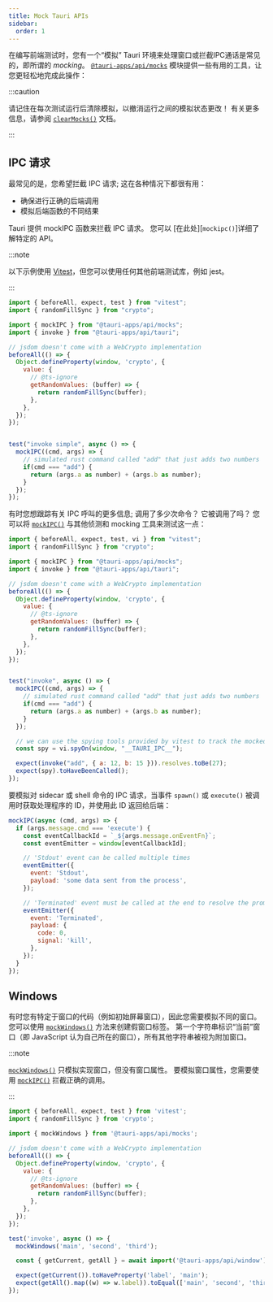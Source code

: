 ```yaml
---
title: Mock Tauri APIs
sidebar:
  order: 1
---
```


在编写前端测试时，您有一个“模拟” Tauri 环境来处理窗口或拦截IPC通话是常见的，即所谓的 _mocking_。 [`@tauri-apps/api/mocks`][] 模块提供一些有用的工具，让您更轻松地完成此操作：

:::caution

请记住在每次测试运行后清除模拟，以撤消运行之间的模拟状态更改！ 有关更多信息，请参阅 [`clearMocks()`][] 文档。

:::

## IPC 请求

最常见的是，您希望拦截 IPC 请求; 这在各种情况下都很有用：

- 确保进行正确的后端调用
- 模拟后端函数的不同结果

Tauri 提供 mockIPC 函数来拦截 IPC 请求。 您可以 [在此处][<code>mockipc()</code>]详细了解特定的 API。

:::note

以下示例使用 [Vitest][]，但您可以使用任何其他前端测试库，例如 jest。

:::

```js
import { beforeAll, expect, test } from "vitest";
import { randomFillSync } from "crypto";

import { mockIPC } from "@tauri-apps/api/mocks";
import { invoke } from "@tauri-apps/api/tauri";

// jsdom doesn't come with a WebCrypto implementation
beforeAll(() => {
  Object.defineProperty(window, 'crypto', {
    value: {
      // @ts-ignore      
      getRandomValues: (buffer) => {
        return randomFillSync(buffer);
      },
    },
  });
});


test("invoke simple", async () => {
  mockIPC((cmd, args) => {
    // simulated rust command called "add" that just adds two numbers
    if(cmd === "add") {
      return (args.a as number) + (args.b as number);
    }
  });
});
```

有时您想跟踪有关 IPC 呼叫的更多信息; 调用了多少次命令？ 它被调用了吗？ 您可以将 [`mockIPC()`][] 与其他侦测和 mocking 工具来测试这一点：

```js
import { beforeAll, expect, test, vi } from "vitest";
import { randomFillSync } from "crypto";

import { mockIPC } from "@tauri-apps/api/mocks";
import { invoke } from "@tauri-apps/api/tauri";

// jsdom doesn't come with a WebCrypto implementation
beforeAll(() => {
  Object.defineProperty(window, 'crypto', {
    value: {
      // @ts-ignore      
      getRandomValues: (buffer) => {
        return randomFillSync(buffer);
      },
    },
  });
});


test("invoke", async () => {
  mockIPC((cmd, args) => {
    // simulated rust command called "add" that just adds two numbers
    if(cmd === "add") {
      return (args.a as number) + (args.b as number);
    }
  });

  // we can use the spying tools provided by vitest to track the mocked function
  const spy = vi.spyOn(window, "__TAURI_IPC__");

  expect(invoke("add", { a: 12, b: 15 })).resolves.toBe(27);
  expect(spy).toHaveBeenCalled();
});
```

要模拟对 sidecar 或 shell 命令的 IPC 请求，当事件 `spawn()` 或 `execute()` 被调用时获取处理程序的 ID，并使用此 ID 返回给后端：

```js
mockIPC(async (cmd, args) => {
  if (args.message.cmd === 'execute') {
    const eventCallbackId = `_${args.message.onEventFn}`;
    const eventEmitter = window[eventCallbackId];

    // 'Stdout' event can be called multiple times
    eventEmitter({
      event: 'Stdout',
      payload: 'some data sent from the process',
    });

    // 'Terminated' event must be called at the end to resolve the promise
    eventEmitter({
      event: 'Terminated',
      payload: {
        code: 0,
        signal: 'kill',
      },
    });
  }
});
```

## Windows

有时您有特定于窗口的代码（例如初始屏幕窗口），因此您需要模拟不同的窗口。 您可以使用 [`mockWindows()`][] 方法来创建假窗口标签。 第一个字符串标识“当前”窗口（即 JavaScript 认为自己所在的窗口），所有其他字符串被视为附加窗口。

:::note

[`mockWindows()`][] 只模拟实现窗口，但没有窗口属性。 要模拟窗口属性，您需要使用 [`mockIPC()`][] 拦截正确的调用。

:::

```js
import { beforeAll, expect, test } from 'vitest';
import { randomFillSync } from 'crypto';

import { mockWindows } from '@tauri-apps/api/mocks';

// jsdom doesn't come with a WebCrypto implementation
beforeAll(() => {
  Object.defineProperty(window, 'crypto', {
    value: {
      // @ts-ignore      
      getRandomValues: (buffer) => {
        return randomFillSync(buffer);
      },
    },
  });
});

test('invoke', async () => {
  mockWindows('main', 'second', 'third');

  const { getCurrent, getAll } = await import('@tauri-apps/api/window');

  expect(getCurrent()).toHaveProperty('label', 'main');
  expect(getAll().map((w) => w.label)).toEqual(['main', 'second', 'third']);
});
```

[`@tauri-apps/api/mocks`]: https://tauri.app/v1/api/js/mocks/
[`mockipc()`]: https://tauri.app/v1/api/js/mocks#mockipc
[`mockwindows()`]: https://tauri.app/v1/api/js/mocks#mockwindows
[`clearmocks()`]: https://tauri.app/v1/api/js/mocks#clearmocks
[vitest]: https://vitest.dev
